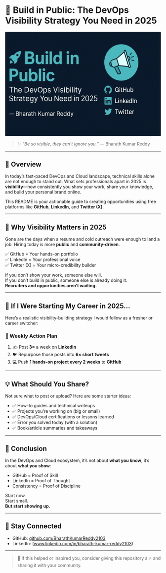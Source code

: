 # 🚀 Build in Public: The DevOps Visibility Strategy You Need in 2025

![Build in Public Banner](https://github.com/BharathKumarReddy2103/DevOps/blob/main/Day-16/Build%20in%20Public.png?raw=true)

> ✨ *“Be so visible, they can’t ignore you.”* — Bharath Kumar Reddy

---

## 📘 Overview

In today’s fast-paced DevOps and Cloud landscape, technical skills alone are not enough to stand out. What sets professionals apart in 2025 is **visibility**—how consistently you show your work, share your knowledge, and build your personal brand online.

This README is your actionable guide to creating opportunities using free platforms like **GitHub**, **LinkedIn**, and **Twitter (X)**.

---

## 📢 Why Visibility Matters in 2025

Gone are the days when a resume and cold outreach were enough to land a job. Hiring today is more **public** and **community-driven**.

✅ GitHub = Your hands-on portfolio  
✅ LinkedIn = Your professional voice  
✅ Twitter (X) = Your micro-credibility builder

If you don’t show your work, someone else will.  
If you don’t build in public, someone else is already doing it.  
**Recruiters and opportunities aren’t waiting.**

---

## 🔧 If I Were Starting My Career in 2025...

Here’s a realistic visibility-building strategy I would follow as a fresher or career switcher:

### 🔢 Weekly Action Plan

1. ✍️ Post **3×** a week on **LinkedIn**  
2. 🐦 Repurpose those posts into **6× short tweets**  
3. 💻 Push **1 hands-on project every 2 weeks** to **GitHub**

---

## 💡 What Should You Share?

Not sure what to post or upload? Here are some starter ideas:

- ✅ How-to guides and technical writeups  
- ✅ Projects you're working on (big or small)  
- ✅ DevOps/Cloud certifications or lessons learned  
- ✅ Error you solved today (with a solution)  
- ✅ Book/article summaries and takeaways

---

## 🎯 Conclusion

In the DevOps and Cloud ecosystem, it’s not about **what you know**, it’s about **what you show**:

- GitHub = Proof of Skill  
- LinkedIn = Proof of Thought  
- Consistency = Proof of Discipline

Start now.  
Start small.  
**But start showing up.**

---

## 🔗 Stay Connected

- GitHub: [github.com/BharathKumarReddy2103](https://github.com/BharathKumarReddy2103)  
- LinkedIn: (www.linkedin.com/in/bharath-kumar-reddy2103)

---

> 🌟 If this helped or inspired you, consider giving this repository a ⭐ and sharing it with your community.
